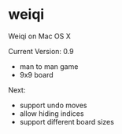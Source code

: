# weiqi
Weiqi on Mac OS X

Current Version: 0.9
- man to man game
- 9x9 board

Next:
- support undo moves
- allow hiding indices
- support different board sizes
